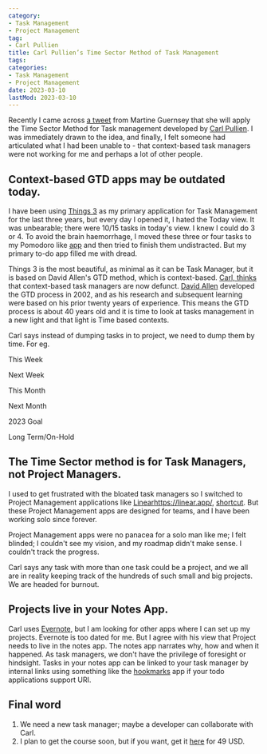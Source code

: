 ```yaml
---
category:
- Task Management
- Project Management
tag:
- Carl Pullien
title: Carl Pullien’s Time Sector Method of Task Management
tags:
categories:
- Task Management
- Project Management
date: 2023-03-10
lastMod: 2023-03-10
---
```

Recently I came across [a tweet](https://twitter.com/martineguernsey/status/1628385406264778753?s=61&t=bC1z5IwoOPNVwZJpM8MGTg) from Martine Guernsey that she will apply the Time Sector Method for Task management developed by [Carl Pullien](https://www.carlpullein.com/). I was immediately drawn to the idea, and finally, I felt someone had articulated what I had been unable to - that context-based task managers were not working for me and perhaps a lot of other people.

## Context-based GTD apps may be outdated today.

I have been using [Things 3](https://culturedcode.com/things/) as my primary application for Task Management for the last three years, but every day I opened it, I hated the Today view. It was unbearable; there were 10/15 tasks in today's view. I knew I could do 3 or 4. To avoid the brain haemorrhage, I moved these three or four tasks to my Pomodoro like [app](https://www.centered.app/) and then tried to finish them undistracted. But my primary to-do app filled me with dread.

Things 3 is the most beautiful, as minimal as it can be Task Manager, but it is based on David Allen's GTD method, which is context-based. [Carl, thinks](https://www.youtube.com/watch?v=sfAc8OxcBX8) that context-based task managers are now defunct. [David Allen](https://gettingthingsdone.com/) developed the GTD process in 2002, and as his research and subsequent learning were based on his prior twenty years of experience. This means the GTD process is about 40 years old and it is time to look at tasks management in a new light and that light is Time based contexts.

Carl says instead of dumping tasks in to project, we need to dump them by time. 
For eg.

This Week

Next Week

This Month

Next Month

2023 Goal

Long Term/On-Hold

## The Time Sector method is for Task Managers, not Project Managers.

I used to get frustrated with the bloated task managers so I switched to Project Management applications like [Linear](https://linear.app/)https://linear.app/, [shortcut](https://www.shortcut.com/). But these Project Management apps are designed for teams, and I have been working solo since forever.


Project Management apps were no panacea for a solo man like me; I felt blinded; I couldn't see my vision, and my roadmap didn't make sense. I couldn't track the progress. 

Carl says any task with more than one task could be a project, and we all are in reality keeping track of the hundreds of such small and big projects. We are headed for burnout.

## Projects live in your Notes App.

Carl uses [Evernote](https://evernote.com), but I am looking for other apps where I can set up my projects. Evernote is too dated for me. But I agree with his view that Project needs to live in the notes app. 
The notes app narrates why, how and when it happened. As task managers, we don't have the privilege of foresight or hindsight. Tasks in your notes app can be linked to your task manager by internal links using something like the [hookmarks](https://hookproductivity.com/) app if your todo applications support URI.

## Final word

1. We need a new task manager; maybe a developer can collaborate with Carl.
2. I plan to get the course soon, but if you want, get it [here](https://www.carlpullein.com/blog/a-revolutionary-new-time-management-system-designed-for-the-21st-century/1/5/2020) for 49 USD.
